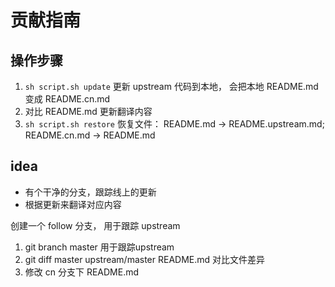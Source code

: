 # 贡献指南

## 操作步骤

1. `sh script.sh update` 更新 upstream 代码到本地， 会把本地 README.md 变成 README.cn.md
2. 对比 README.md 更新翻译内容
3. `sh script.sh restore` 恢复文件： README.md -> README.upstream.md;  README.cn.md -> README.md


## idea

- 有个干净的分支，跟踪线上的更新
- 根据更新来翻译对应内容

创建一个 follow 分支， 用于跟踪 upstream

1. git branch master 用于跟踪upstream
2. git diff master upstream/master README.md  对比文件差异
3. 修改 cn 分支下 README.md
